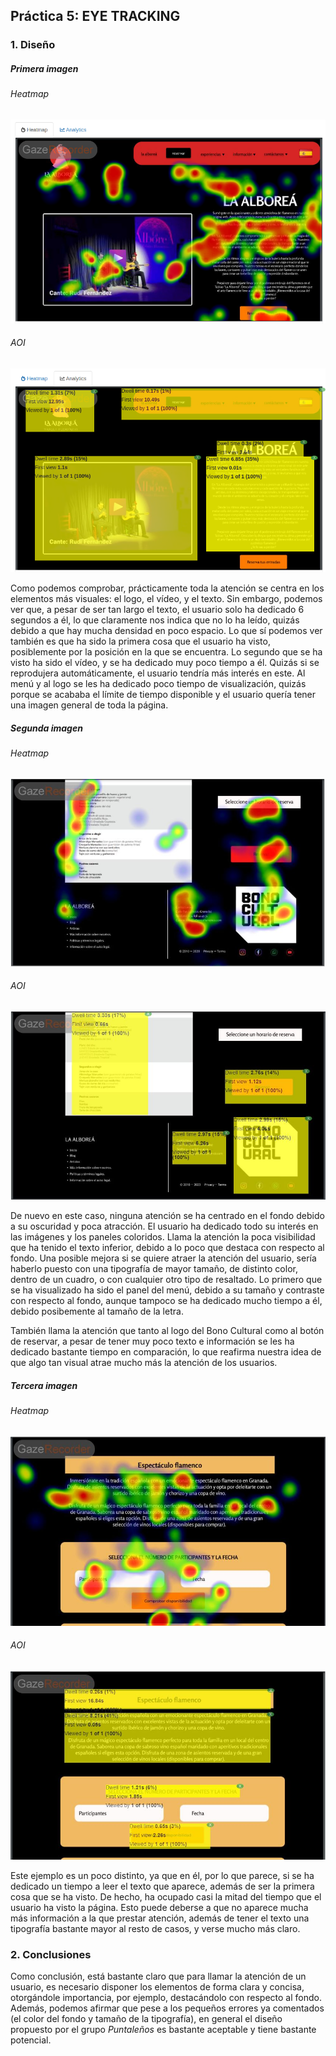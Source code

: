 ## Práctica 5: EYE TRACKING 



### 1. Diseño



##### Primera imagen

###### Heatmap

![captura1](./captura1.png)



<div style="page-break-after: always; break-after: page;">
</div>





###### AOI

![captura2](./captura2.png)



Como podemos comprobar, prácticamente toda la atención se centra en los elementos más visuales: el logo, el vídeo, y el texto. Sin embargo, podemos ver que, a pesar de ser tan largo el texto, el usuario solo ha dedicado 6 segundos a él, lo que claramente nos indica que no lo ha leído, quizás debido a que hay mucha densidad en poco espacio. Lo que sí podemos ver también es que ha sido la primera cosa que el usuario ha visto, posiblemente por la posición en la que se encuentra. Lo segundo que se ha visto ha sido el vídeo, y se ha dedicado muy poco tiempo a él. Quizás si se reprodujera automáticamente, el usuario tendría más interés en este. Al menú y al logo se les ha dedicado poco tiempo de visualización, quizás porque se acababa el límite de tiempo disponible y el usuario quería tener una imagen general de toda la página.



<div style="page-break-after: always; break-after: page;">
</div>

##### Segunda imagen

###### Heatmap

![captura3](./captura3.png)



###### AOI

![captura4](./captura4.png)



De nuevo en este caso, ninguna atención se ha centrado en el fondo debido a su oscuridad y poca atracción. El usuario ha dedicado todo su interés en las imágenes y los paneles coloridos. Llama la atención la poca visibilidad que ha tenido el texto inferior, debido a lo poco que destaca con respecto al fondo. Una posible mejora si se quiere atraer la atención del usuario, sería haberlo puesto con una tipografía de mayor tamaño, de distinto color, dentro de un cuadro, o con cualquier otro tipo de resaltado. Lo primero que se ha visualizado ha sido el panel del menú, debido a su tamaño y contraste con respecto al fondo, aunque tampoco se ha dedicado mucho tiempo a él, debido posibemente al tamaño de la letra. 

También llama la atención que tanto al logo del Bono Cultural como al botón de reservar, a pesar de tener muy poco texto e información se les ha dedicado bastante tiempo en comparación, lo que reafirma nuestra idea de que algo tan visual atrae mucho más la atención de los usuarios.

<div style="page-break-after: always; break-after: page;">
</div>

##### Tercera imagen

###### Heatmap

![captura5](./captura5.png)



###### AOI

![captura6](./captura6.png)



Este ejemplo es un poco distinto, ya que en él, por lo que parece, si se ha dedicado un tiempo a leer el texto que aparece, además de ser la primera cosa que se ha visto. De hecho, ha ocupado casi la mitad del tiempo que el usuario ha visto la página. Esto puede deberse a que no aparece mucha más información a la que prestar atención, además de tener el texto una tipografía bastante mayor al resto de casos, y verse mucho más claro.



### 2. Conclusiones

Como conclusión, está bastante claro que para llamar la atención de un usuario, es necesario disponer los elementos de forma clara y concisa, otorgándole importancia, por ejemplo, destacándolo con respecto al fondo. Además, podemos afirmar que pese a los pequeños errores ya comentados (el color del fondo y tamaño de la tipografía), en general el diseño propuesto por el grupo *Puntaleños* es bastante aceptable y tiene bastante potencial.

